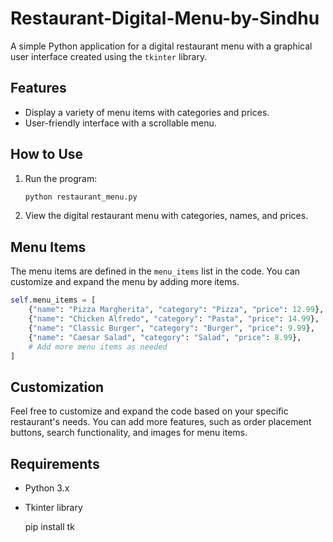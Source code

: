 # Restaurant-Digital-Menu-by-Sindhu

A simple Python application for a digital restaurant menu with a graphical user interface created using the `tkinter` library.

## Features

- Display a variety of menu items with categories and prices.
- User-friendly interface with a scrollable menu.

## How to Use

1. Run the program:

    ```bash
    python restaurant_menu.py
    ```

2. View the digital restaurant menu with categories, names, and prices.

## Menu Items

The menu items are defined in the `menu_items` list in the code. You can customize and expand the menu by adding more items.

```python
self.menu_items = [
    {"name": "Pizza Margherita", "category": "Pizza", "price": 12.99},
    {"name": "Chicken Alfredo", "category": "Pasta", "price": 14.99},
    {"name": "Classic Burger", "category": "Burger", "price": 9.99},
    {"name": "Caesar Salad", "category": "Salad", "price": 8.99},
    # Add more menu items as needed
]
```

## Customization
Feel free to customize and expand the code based on your specific restaurant's needs. You can add more features, such as order placement buttons, search functionality, and images for menu items.

## Requirements
* Python 3.x
* Tkinter library

  pip install tk
